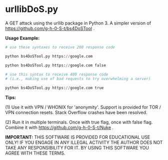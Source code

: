 # urllibDoS.py
A GET attack using the urllib package in Python 3. A simpler version of https://github.com/g-h-0-S-t/bs4DoSTool .

**Usage Example:** 
```python
# use these syntaxes to receive 200 response code

python bs4DoSTool.py https://google.com

python bs4DoSTool.py https://google.com false

# use this syntax to receive 400 response code
# (i.e., making use of bad requests to try overwhelming a server)

python bs4DoSTool.py https://google.com true
```
**Tips:**

(1) Use it with VPN / WHONIX for 'anonymity'. Support is provided for TOR / VPN connection resets. Stack Overflow crashes have been resolved.

(2) Run it in multiple terminals. Once with true flag, once with false flag. Combine it with https://github.com/g-h-0-S-t/Nuke .

**IMPORTANT:** THIS SOFTWARE IS PROVIDED FOR EDUCATIONAL USE ONLY! IF YOU ENGAGE IN ANY ILLEGAL ACTIVITY THE AUTHOR DOES NOT TAKE ANY RESPONSIBILITY FOR IT. BY USING THIS SOFTWARE YOU AGREE WITH THESE TERMS.

